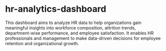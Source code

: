 # hr-analytics-dashboard
This dashboard aims to analyze HR data to help organizations gain meaningful insights into workforce composition, attrition trends, department-wise performance, and employee satisfaction. It enables HR professionals and management to make data-driven decisions for employee retention and organizational growth.
